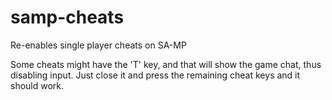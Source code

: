 # samp-cheats
Re-enables single player cheats on SA-MP

Some cheats might have the 'T' key, and that will show the game chat, thus disabling input. Just close it and press the remaining cheat keys and it should work.
